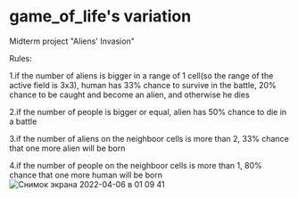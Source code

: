 # game_of_life's variation
Midterm project
"Aliens' Invasion"

Rules:

1.if the number of aliens is bigger in a range of 1 cell(so the range of the active field is 3x3), human has 33% chance to survive in the battle, 20% chance to be caught and become an alien, and otherwise he dies

2.if the number of people is bigger or equal, alien has 50% chance to die in a battle

3.if the number of aliens on the neighboor cells is more than 2, 33% chance that one more alien will be born

4.if the number of people on the neighboor cells is more than 1, 80% chance that one more human will be born![Снимок экрана 2022-04-06 в 01 09 41](https://user-images.githubusercontent.com/101692777/161831350-68e53b62-7618-42b2-a83d-ebb497fe0be5.png)
